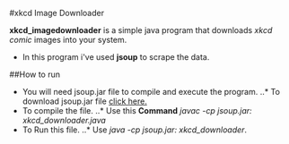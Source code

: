 #xkcd Image Downloader

**xkcd_imagedownloader** is a simple java program that downloads *xkcd comic* images into your system.

* In this program i've used **jsoup** to scrape the data.

##How to run

* You will need jsoup.jar file to compile and execute the program.
..* To download jsoup.jar file [click here.](https://jsoup.org/download)
* To compile the file.
..* Use this **Command** *javac -cp jsoup.jar: xkcd_downloader.java*
* To Run this file.
..* Use *java -cp jsoup.jar: xkcd_downloader*.